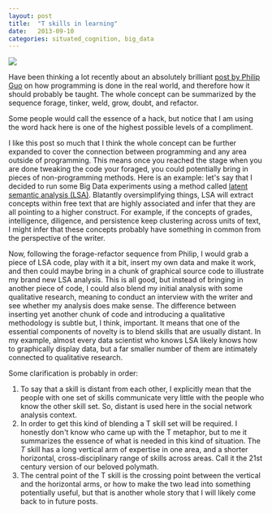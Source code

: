 ```yaml
---
layout: post
title:  "T skills in learning"
date:   2013-09-10
categories: situated_cognition, big_data
---
```


![](https://lh6.googleusercontent.com/-BRpTBRSQTq8/UieF5TsNFwI/AAAAAAAA3bQ/FUZPcsHQDXM/s558-no/fractal5.png)

<!-- need to clarify the nugget portion -->

Have been thinking a lot recently about an absolutely brilliant [post by Philip Guo](http://cacm.acm.org/magazines/2013/8/166303-teaching-programming-the-way-it-works-outside-the-classroom/fulltext) on how programming is done in the real world, and therefore how it should probably be taught. The whole concept can be summarized by the sequence forage, tinker, weld, grow, doubt, and refactor.


Some people would call the essence of a hack, but notice that I am using the word hack here is one of the highest possible levels of a compliment.

I like this post so much that I think the whole concept can be further expanded to cover the connection between programming and any area outside of programming. This means once you reached the stage when you are done tweaking the code your foraged, you could potentially bring in pieces of non-programming methods. Here is an example: let's say that I decided to run some Big Data experiments using a method called [latent semantic analysis (LSA)](http://lsa.colorado.edu/papers/dp1.LSAintro.pdf). Blatantly oversimplifying things, LSA will extract concepts within free text that are highly associated and infer that they are all pointing to a higher construct. For example, if the concepts of grades, intelligence, diligence, and persistence keep clustering across units of text, I might infer that these concepts probably have something in common from the perspective of the writer. 

Now, following the forage-refactor sequence from Philip, I would grab a piece of LSA code, play with it a bit, insert my own data and make it work, and then could maybe bring in a chunk of graphical source code to illustrate my brand new LSA analysis. This is all good, but instead of bringing in another piece of code, I could also blend my initial analysis with some qualitative research, meaning to conduct an interview with the writer and see whether my analysis does make sense. The difference between inserting yet another chunk of code and introducing a qualitative methodology is subtle but, I think, important. It means that one of the essential components of novelty is to blend skills that are usually distant. In my example, almost every data scientist who knows LSA likely knows how to graphically display data, but a far smaller number of them are intimately connected to qualitative research. 

Some clarification is probably in order:

1. To say that a skill is distant from each other, I explicitly mean that the people with one set of skills communicate very little with the people who know the other skill set. So, distant is used here in the social network analysis context.
2. In order to get this kind of blending a T skill set will be required. I honestly don't know who came up with the T metaphor, but to me it summarizes the essence of what is needed in this kind of situation. The *T* skill has a long vertical arm of expertise in one area, and a shorter horizontal, cross-disciplinary range of skills across areas. Call it the 21st century version of our beloved polymath.
3. The central point of the T skill is the crossing point between the vertical and the horizontal arms, or how to make the two lead into something potentially useful, but that is another whole story that I will likely come back to in future posts.